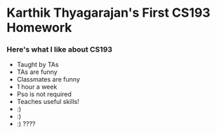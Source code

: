 # Karthik Thyagarajan's First CS193 Homework

### Here's what I like about CS193

- Taught by TAs
- TAs are funny
- Classmates are funny
- 1 hour a week
- Pso is not required
- Teaches useful skills!
- :)
- :)
- :) ????
